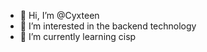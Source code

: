 - 👋 Hi, I’m @Cyxteen
- 👀 I’m interested in the backend technology
- 🌱 I’m currently learning cisp

<!---
Cyxteen/Cyxteen is a ✨ special ✨ repository because its `README.md` (this file) appears on your GitHub profile.
You can click the Preview link to take a look at your changes.
--->
